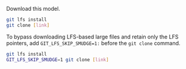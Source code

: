 Download this model.

```bash
git lfs install
git clone [link]
```
To bypass downloading LFS-based large files and retain only the LFS pointers, add `GIT_LFS_SKIP_SMUDGE=1:` before the `git clone` command.
```bash
git lfs install
GIT_LFS_SKIP_SMUDGE=1 git clone [link]
```